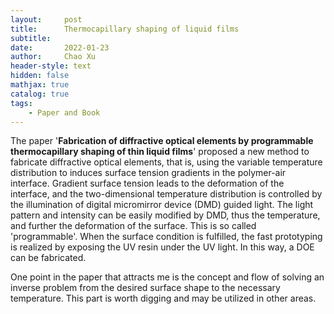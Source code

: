 ```yaml
---
layout:     post
title:      Thermocapillary shaping of liquid films
subtitle:   
date:       2022-01-23
author:     Chao Xu
header-style: text
hidden: false 
mathjax: true
catalog: true
tags:
    - Paper and Book
---
```


The  paper '**Fabrication of diffractive optical elements by programmable thermocapillary shaping of thin liquid films**' proposed a new method to fabricate diffractive optical elements, that is, using the variable temperature distribution to induces surface tension gradients in the polymer-air interface. Gradient surface tension leads to the deformation of the interface, and the two-dimensional temperature distribution is controlled by the illumination of digital micromirror device (DMD) guided light. The light pattern and intensity can be easily modified by DMD, thus the temperature, and further the deformation of the surface. This is so called 'programmable'. When the surface condition is fulfilled, the fast prototyping is realized by exposing the UV resin under the UV light. In this way, a DOE can be fabricated. 

 One point in the paper that attracts me is the concept and flow of solving an inverse problem from the desired surface shape to the necessary temperature. This part is worth digging and may be utilized in other areas. 

